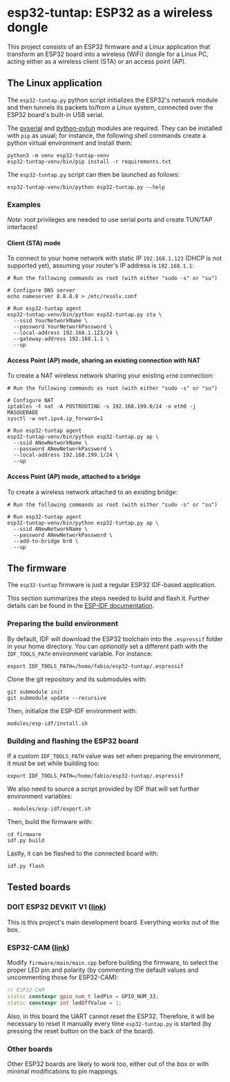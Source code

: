 # esp32-tuntap: ESP32 as a wireless dongle

This project consists of an ESP32 firmware and a Linux application that
transform an ESP32 board into a wireless (WiFi) dongle for a Linux PC, acting
either as a wireless client (STA) or an access point (AP).

## The Linux application

The `esp32-tuntap.py` python script initializes the ESP32's network module and
then tunnels its packets to/from a Linux system, connected over the ESP32
board's built-in USB serial.

The [pyserial](https://pypi.org/project/pyserial) and
[python-pytun](https://pypi.org/project/python-pytun) modules are required. They
can be installed with `pip` as usual; for instance, the following shell commands
create a python virtual environment and install them:

```shell script
python3 -m venv esp32-tuntap-venv
esp32-tuntap-venv/bin/pip install -r requirements.txt
```

The `esp32-tuntap.py` script can then be launched as follows:

```shell script
esp32-tuntap-venv/bin/python esp32-tuntap.py --help
```

### Examples

*Note*: root privileges are needed to use serial ports and create TUN/TAP
interfaces!

#### Client (STA) mode

To connect to your home network with static IP `192.168.1.123` (DHCP is not
supported yet), assuming your router's IP address is `192.168.1.1`:

```shell script
# Run the following commands as root (with either "sudo -s" or "su")

# Configure DNS server
echo nameserver 8.8.8.8 > /etc/resolv.conf

# Run esp32-tuntap agent
esp32-tuntap-venv/bin/python esp32-tuntap.py sta \
  --ssid YourNetworkName \
  --password YourNetworkPassword \
  --local-address 192.168.1.123/24 \
  --gateway-address 192.168.1.1 \
  --up
```

#### Access Point (AP) mode, sharing an existing connection with NAT

To create a NAT wireless network sharing your existing `eth0` connection:

```shell script
# Run the following commands as root (with either "sudo -s" or "su")

# Configure NAT
iptables -t nat -A POSTROUTING -s 192.168.199.0/24 -o eth0 -j MASQUERADE
sysctl -w net.ipv4.ip_forward=1

# Run esp32-tuntap agent
esp32-tuntap-venv/bin/python esp32-tuntap.py ap \
  --ssid ANewNetworkName \
  --password ANewNetworkPassword \
  --local-address 192.168.199.1/24 \
  --up
```

#### Access Point (AP) mode, attached to a bridge

To create a wireless network attached to an existing bridge:

```shell script
# Run the following commands as root (with either "sudo -s" or "su")

# Run esp32-tuntap agent
esp32-tuntap-venv/bin/python esp32-tuntap.py ap \
  --ssid ANewNetworkName \
  --password ANewNetworkPassword \
  --add-to-bridge br0 \
  --up
```

## The firmware

The `esp32-tuntap` firmware is just a regular ESP32 IDF-based application.

This section summarizes the steps needed to build and flash it. Further details
can be found in the
[ESP-IDF documentation](https://docs.espressif.com/projects/esp-idf/en/v4.2/esp32/get-started/index.html).

### Preparing the build environment

By default, IDF will download the ESP32 toolchain into the `.espressif` folder
in your home directory. You can *optionally* set a different path with the
`IDF_TOOLS_PATH` environment variable. For instance:

```shell script
export IDF_TOOLS_PATH=/home/fabio/esp32-tuntap/.espressif
```

Clone the git repository and its submodules with:

```shell script
git submodule init
git submodule update --recursive
```
Then, initialize the ESP-IDF environment with:

```shell script
modules/esp-idf/install.sh
```

### Building and flashing the ESP32 board

If a custom `IDF_TOOLS_PATH` value was set when preparing the environment, it
must be set while building too:

```shell script
export IDF_TOOLS_PATH=/home/fabio/esp32-tuntap/.espressif
```

We also need to source a script provided by IDF that will set further
environment variables:

```shell script
. modules/esp-idf/export.sh
```

Then, build the firmware with:

```shell script
cd firmware
idf.py build
```

Lastly, it can be flashed to the connected board with:

```shell script
idf.py flash
```

## Tested boards

### DOIT ESP32 DEVKIT V1 ([link](https://circuits4you.com/2018/12/31/esp32-devkit-esp32-wroom-gpio-pinout))

This is this project's main development board. Everything works out of the box.

### ESP32-CAM ([link](https://randomnerdtutorials.com/esp32-cam-video-streaming-face-recognition-arduino-ide))

Modify `firmware/main/main.cpp` before building the firmware, to select the
proper LED pin and polarity (by commenting the default values and
uncommenting those for ESP32-CAM):

```C++
// ESP32-CAM
static constexpr gpio_num_t ledPin = GPIO_NUM_33;
static constexpr int ledOffValue = 1;
```

Also, in this board the UART cannot reset the ESP32. Therefore, it will be
necessary to reset it manually every time `esp32-tuntap.py` is started (by
pressing the reset button on the back of the board).

### Other boards

Other ESP32 boards are likely to work too, either out of the box or with
minimal modifications to pin mappings.
